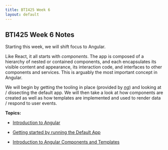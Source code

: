 ```yaml
---
title: BTI425 Week 6
layout: default
---
```


## BTI425 Week 6 Notes

Starting this week, we will shift focus to Angular.

Like React, it all starts with *components*. The app is composed of a hierarchy of nested or contained components, and each encapsulates its visible content and appearance, its interaction code, and interfaces to other components and services. This is arguably the most important concept in Angular. 

We will begin by getting the tooling in place (provided by [*ng*](https://cli.angular.io/)) and looking at / dissecting the default app.  We will then take a look at how components are created as well as how templates are implemented and used to render data / respond to user events.

**Topics:**

* [Introduction to Angular](angular-intro)

* [Getting started by running the Default App](angular-get-started)

* [Introduction to Angular Components and Templates](angular-components-1)

<br>
